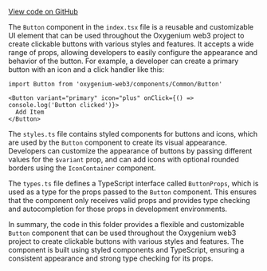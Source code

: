 [View code on GitHub](https://github.com/oxygenium/oxygenium-web3/.autodoc/docs/json/packages/web3-react/src/components/Common/Button)

The `Button` component in the `index.tsx` file is a reusable and customizable UI element that can be used throughout the Oxygenium web3 project to create clickable buttons with various styles and features. It accepts a wide range of props, allowing developers to easily configure the appearance and behavior of the button. For example, a developer can create a primary button with an icon and a click handler like this:

```tsx
import Button from 'oxygenium-web3/components/Common/Button'

<Button variant="primary" icon="plus" onClick={() => console.log('Button clicked')}>
  Add Item
</Button>
```

The `styles.ts` file contains styled components for buttons and icons, which are used by the `Button` component to create its visual appearance. Developers can customize the appearance of buttons by passing different values for the `$variant` prop, and can add icons with optional rounded borders using the `IconContainer` component.

The `types.ts` file defines a TypeScript interface called `ButtonProps`, which is used as a type for the props passed to the `Button` component. This ensures that the component only receives valid props and provides type checking and autocompletion for those props in development environments.

In summary, the code in this folder provides a flexible and customizable `Button` component that can be used throughout the Oxygenium web3 project to create clickable buttons with various styles and features. The component is built using styled components and TypeScript, ensuring a consistent appearance and strong type checking for its props.
